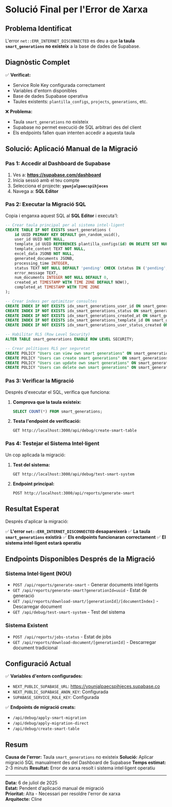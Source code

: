 # Solució Final per l'Error de Xarxa

## Problema Identificat

L'error `net::ERR_INTERNET_DISCONNECTED` es deu a que **la taula `smart_generations` no existeix** a la base de dades de Supabase.

## Diagnòstic Complet

✅ **Verificat:**
- Service Role Key configurada correctament
- Variables d'entorn disponibles
- Base de dades Supabase operativa
- Taules existents: `plantilla_configs`, `projects`, `generations`, etc.

❌ **Problema:**
- Taula `smart_generations` no existeix
- Supabase no permet execució de SQL arbitrari des del client
- Els endpoints fallen quan intenten accedir a aquesta taula

## Solució: Aplicació Manual de la Migració

### Pas 1: Accedir al Dashboard de Supabase

1. Ves a: **https://supabase.com/dashboard**
2. Inicia sessió amb el teu compte
3. Selecciona el projecte: **`ypunjalpaecspihjeces`**
4. Navega a: **SQL Editor**

### Pas 2: Executar la Migració SQL

Copia i enganxa aquest SQL al **SQL Editor** i executa'l:

```sql
-- Crear taula principal per al sistema intel·ligent
CREATE TABLE IF NOT EXISTS smart_generations (
    id UUID PRIMARY KEY DEFAULT gen_random_uuid(),
    user_id UUID NOT NULL,
    template_id UUID REFERENCES plantilla_configs(id) ON DELETE SET NULL,
    template_content TEXT NOT NULL,
    excel_data JSONB NOT NULL,
    generated_documents JSONB,
    processing_time INTEGER,
    status TEXT NOT NULL DEFAULT 'pending' CHECK (status IN ('pending', 'processing', 'completed', 'failed')),
    error_message TEXT,
    num_documents INTEGER NOT NULL DEFAULT 0,
    created_at TIMESTAMP WITH TIME ZONE DEFAULT NOW(),
    completed_at TIMESTAMP WITH TIME ZONE
);

-- Crear índexs per optimitzar consultes
CREATE INDEX IF NOT EXISTS idx_smart_generations_user_id ON smart_generations(user_id);
CREATE INDEX IF NOT EXISTS idx_smart_generations_status ON smart_generations(status);
CREATE INDEX IF NOT EXISTS idx_smart_generations_created_at ON smart_generations(created_at DESC);
CREATE INDEX IF NOT EXISTS idx_smart_generations_template_id ON smart_generations(template_id) WHERE template_id IS NOT NULL;
CREATE INDEX IF NOT EXISTS idx_smart_generations_user_status_created ON smart_generations(user_id, status, created_at DESC);

-- Habilitar RLS (Row Level Security)
ALTER TABLE smart_generations ENABLE ROW LEVEL SECURITY;

-- Crear polítiques RLS per seguretat
CREATE POLICY "Users can view own smart generations" ON smart_generations FOR SELECT USING (auth.uid() = user_id);
CREATE POLICY "Users can create smart generations" ON smart_generations FOR INSERT WITH CHECK (auth.uid() = user_id);
CREATE POLICY "Users can update own smart generations" ON smart_generations FOR UPDATE USING (auth.uid() = user_id);
CREATE POLICY "Users can delete own smart generations" ON smart_generations FOR DELETE USING (auth.uid() = user_id);
```

### Pas 3: Verificar la Migració

Després d'executar el SQL, verifica que funciona:

1. **Comprova que la taula existeix:**
   ```sql
   SELECT COUNT(*) FROM smart_generations;
   ```

2. **Testa l'endpoint de verificació:**
   ```
   GET http://localhost:3000/api/debug/create-smart-table
   ```

### Pas 4: Testejar el Sistema Intel·ligent

Un cop aplicada la migració:

1. **Test del sistema:**
   ```
   GET http://localhost:3000/api/debug/test-smart-system
   ```

2. **Endpoint principal:**
   ```
   POST http://localhost:3000/api/reports/generate-smart
   ```

## Resultat Esperat

Després d'aplicar la migració:

✅ **L'error `net::ERR_INTERNET_DISCONNECTED` desapareixerà**
✅ **La taula `smart_generations` existirà**
✅ **Els endpoints funcionaran correctament**
✅ **El sistema intel·ligent estarà operatiu**

## Endpoints Disponibles Després de la Migració

### Sistema Intel·ligent (NOU)
- `POST /api/reports/generate-smart` - Generar documents intel·ligents
- `GET /api/reports/generate-smart?generationId=uuid` - Estat de generació
- `GET /api/reports/download-smart/[generationId]/[documentIndex]` - Descarregar document
- `GET /api/debug/test-smart-system` - Test del sistema

### Sistema Existent
- `POST /api/reports/jobs-status` - Estat de jobs
- `GET /api/reports/download-document/[generationId]` - Descarregar document tradicional

## Configuració Actual

✅ **Variables d'entorn configurades:**
- `NEXT_PUBLIC_SUPABASE_URL`: https://ypunjalpaecspihjeces.supabase.co
- `NEXT_PUBLIC_SUPABASE_ANON_KEY`: Configurada
- `SUPABASE_SERVICE_ROLE_KEY`: Configurada

✅ **Endpoints de migració creats:**
- `/api/debug/apply-smart-migration`
- `/api/debug/apply-migration-direct`
- `/api/debug/create-smart-table`

## Resum

**Causa de l'error:** Taula `smart_generations` no existeix
**Solució:** Aplicar migració SQL manualment des del Dashboard de Supabase
**Temps estimat:** 2-3 minuts
**Resultat:** Error de xarxa resolt i sistema intel·ligent operatiu

---

**Data:** 6 de juliol de 2025  
**Estat:** Pendent d'aplicació manual de migració  
**Prioritat:** Alta - Necessari per resoldre l'error de xarxa  
**Arquitecte:** Cline
